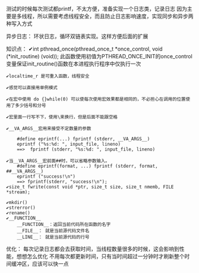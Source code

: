 测试的时候每次测试都printf，不太方便，准备实现一个日志类，记录日志
因为主要是多线程，所以需要考虑线程安全，而且防止日志影响速度，实现同步和异步两种写入方式

异步日志：
    环状日志，循环双链表实现。这样方便后面的扩展


知识点：
    ✔int pthread_once(pthread_once_t *once_control, void (*init_routine) (void));
    此函数使用初值为PTHREAD_ONCE_INIT的once_control 变量保证init_routine()函数在本进程执行程序中仅执行一次

    ✔localtime_r 是可重入函数，线程安全

    ✔感觉可以直接用单例模式

    ✔在宏中使用 do {}while(0) 可以使每次使用宏效果都是相同的，不必担心在调用的位置使用了多少括号和分号

    ✔宏里面一行写不下，使用\来换行，但是后面不能跟空格

    ✔__VA_ARGS__宏用来接受不定数量的参数

        #define eprintf(...) fprintf (stderr, __VA_ARGS__)
        eprintf ("%s:%d: ", input_file, lineno)
        ==>  fprintf (stderr, "%s:%d: ", input_file, lineno)

    ✔当__VA_ARGS__宏前面##时，可以省略参数输入。
        #define eprintf(format, ...) fprintf (stderr, format, ##__VA_ARGS__)
        eprintf ("success!\n")
        ==> fprintf(stderr, "success!\n");
    ✔size_t fwrite(const void *ptr, size_t size, size_t nmemb, FILE *stream);

    ✔mkdir()
    ✔strerror()
    ✔rename()
    ✔__FUNCTION__
        __FUNCTION__：返回当前代码所在函数的名字
        __FILE__： 就是当前源代码文件名
        __LINE__： 就是当前源代码的行号


优化：
    每次记录日志都会去获取时间，当线程数量很多的时候，这会影响到性能，想想怎么优化
    不用每次都更新时间，只有当时间超过一分钟时才刷新整个时间缓冲区，应该可以快一点

